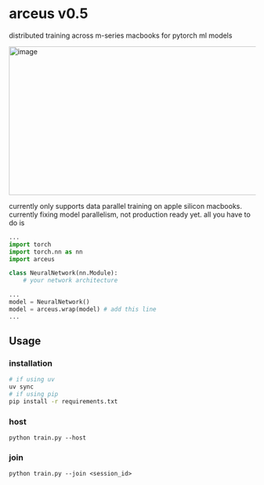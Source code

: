 # arceus v0.5

distributed training across m-series macbooks for pytorch ml models

<img width="1015" height="303" alt="image" src="https://github.com/user-attachments/assets/fc7ee527-29ab-4e73-a1c9-663240325b7e" />

currently only supports data parallel training on apple silicon macbooks. currently fixing model parallelism, not production ready yet. all you have to do is 

```python
...
import torch
import torch.nn as nn
import arceus

class NeuralNetwork(nn.Module):
    # your network architecture

...
model = NeuralNetwork()
model = arceus.wrap(model) # add this line
...
```

## Usage

### installation

```bash
# if using uv 
uv sync
# if using pip
pip install -r requirements.txt
```

### host

```
python train.py --host
```

### join

```
python train.py --join <session_id>
```
